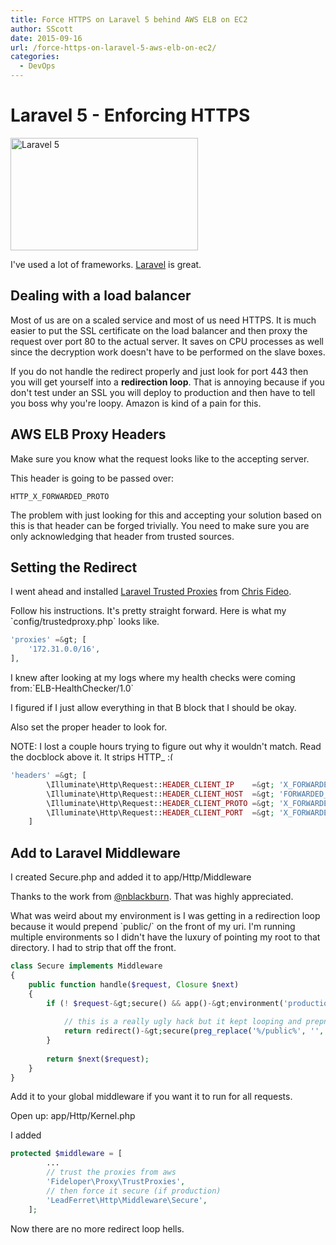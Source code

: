 ```yaml
---
title: Force HTTPS on Laravel 5 behind AWS ELB on EC2
author: SScott
date: 2015-09-16
url: /force-https-on-laravel-5-aws-elb-on-ec2/
categories:
  - DevOps
---
```

# Laravel 5 - Enforcing HTTPS

[<img src="http://img.scotttactical.com/images/legacy/2015/09/Laravel-5-300x180.png" alt="Laravel 5" width="300" height="180" class="alignnone size-medium wp-image-195" />][1]

I've used a lot of frameworks. <a href="http://laravel.com/" title="Laravel 5" target="_blank">Laravel</a> is great.

## Dealing with a load balancer

Most of us are on a scaled service and most of us need HTTPS. It is much easier to put the SSL certificate on the load balancer and then proxy the request over port 80 to the actual server. It saves on CPU processes as well since the decryption work doesn't have to be performed on the slave boxes. 

If you do not handle the redirect properly and just look for port 443 then you will get yourself into a **redirection loop**. That is annoying because if you don't test under an SSL you will deploy to production and then have to tell you boss why you're loopy. Amazon is kind of a pain for this.

## AWS ELB Proxy Headers

Make sure you know what the request looks like to the accepting server. 

This header is going to be passed over:
  
`HTTP_X_FORWARDED_PROTO`

The problem with just looking for this and accepting your solution based on this is that header can be forged trivially. You need to make sure you are only acknowledging that header from trusted sources. 

## Setting the Redirect

I went ahead and installed <a href="https://github.com/fideloper/TrustedProxy" title="Laravel Trusted Proxies" target="_blank">Laravel Trusted Proxies</a> from <a href="https://github.com/fideloper" title="Chris Fideo" target="_blank">Chris Fideo</a>. 

Follow his instructions. It's pretty straight forward. Here is what my \`config/trustedproxy.php\` looks like. 

```php
'proxies' =&gt; [
    '172.31.0.0/16',
],
```

I knew after looking at my logs where my health checks were coming from:\`ELB-HealthChecker/1.0\`
  
I figured if I just allow everything in that B block that I should be okay. 

Also set the proper header to look for.
  
NOTE: I lost a couple hours trying to figure out why it wouldn't match. Read the docblock above it. It strips HTTP_  <img src="http://scotttactical.com/wp-includes/images/smilies/frownie.png" alt=":(" class="wp-smiley" style="height: 1em; max-height: 1em;" />

```php
'headers' =&gt; [
        \Illuminate\Http\Request::HEADER_CLIENT_IP    =&gt; 'X_FORWARDED_FOR',
        \Illuminate\Http\Request::HEADER_CLIENT_HOST  =&gt; 'FORWARDED_HOST',
        \Illuminate\Http\Request::HEADER_CLIENT_PROTO =&gt; 'X_FORWARDED_PROTO',
        \Illuminate\Http\Request::HEADER_CLIENT_PORT  =&gt; 'X_FORWARDED_PORT',
    ]
```

## Add to Laravel Middleware

I created Secure.php and added it to app/Http/Middleware
  
Thanks to the work from <a href="https://gist.github.com/nblackburn/a66e8e93561e277996aa" title="nblackburn" target="_blank">@nblackburn</a>. That was highly appreciated. 

What was weird about my environment is I was getting in a redirection loop because it would prepend \`public/\` on the front of my uri. I'm running multiple environments so I didn't have the luxury of pointing my root to that directory. I had to strip that off the front. 

```php
class Secure implements Middleware
{
    public function handle($request, Closure $next)
    {
        if (! $request-&gt;secure() && app()-&gt;environment('production')) {
            
            // this is a really ugly hack but it kept looping and prepnding public 
            return redirect()-&gt;secure(preg_replace('%/public%', '', $request-&gt;getRequestUri()));
        }
        
        return $next($request);
    }
}
```

Add it to your global middleware if you want it to run for all requests.
  
Open up: app/Http/Kernel.php

I added 

```php
protected $middleware = [
	    ...		
		// trust the proxies from aws 
		'Fideloper\Proxy\TrustProxies',
		// then force it secure (if production)
		'LeadFerret\Http\Middleware\Secure',
	];
```

Now there are no more redirect loop hells.

 [1]: http://img.scotttactical.com/images/legacy/2015/09/Laravel-5.png